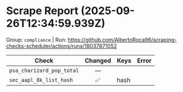 # Scrape Report (2025-09-26T12:34:59.939Z)

Group: `compliance`  |  Run: https://github.com/AlbertoRoca96/scraping-checks-scheduler/actions/runs/18037871052

| Check | Changed | Keys | Error |
|---|:---:|:--|:--|
| `psa_charizard_pop_total` | — |  |  |
| `sec_aapl_8k_list_hash` | ✅ | hash |  |

